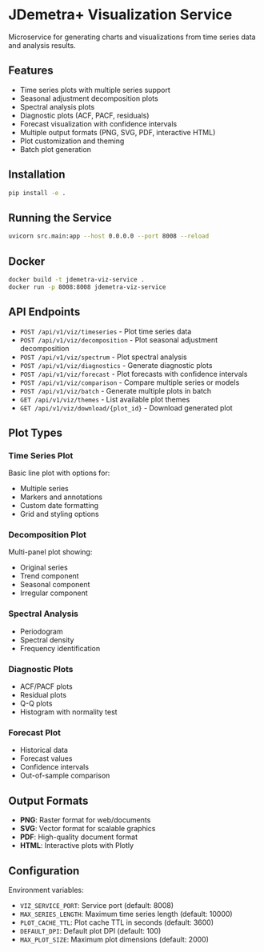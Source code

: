 # JDemetra+ Visualization Service

Microservice for generating charts and visualizations from time series data and analysis results.

## Features

- Time series plots with multiple series support
- Seasonal adjustment decomposition plots
- Spectral analysis plots
- Diagnostic plots (ACF, PACF, residuals)
- Forecast visualization with confidence intervals
- Multiple output formats (PNG, SVG, PDF, interactive HTML)
- Plot customization and theming
- Batch plot generation

## Installation

```bash
pip install -e .
```

## Running the Service

```bash
uvicorn src.main:app --host 0.0.0.0 --port 8008 --reload
```

## Docker

```bash
docker build -t jdemetra-viz-service .
docker run -p 8008:8008 jdemetra-viz-service
```

## API Endpoints

- `POST /api/v1/viz/timeseries` - Plot time series data
- `POST /api/v1/viz/decomposition` - Plot seasonal adjustment decomposition
- `POST /api/v1/viz/spectrum` - Plot spectral analysis
- `POST /api/v1/viz/diagnostics` - Generate diagnostic plots
- `POST /api/v1/viz/forecast` - Plot forecasts with confidence intervals
- `POST /api/v1/viz/comparison` - Compare multiple series or models
- `POST /api/v1/viz/batch` - Generate multiple plots in batch
- `GET /api/v1/viz/themes` - List available plot themes
- `GET /api/v1/viz/download/{plot_id}` - Download generated plot

## Plot Types

### Time Series Plot
Basic line plot with options for:
- Multiple series
- Markers and annotations
- Custom date formatting
- Grid and styling options

### Decomposition Plot
Multi-panel plot showing:
- Original series
- Trend component
- Seasonal component
- Irregular component

### Spectral Analysis
- Periodogram
- Spectral density
- Frequency identification

### Diagnostic Plots
- ACF/PACF plots
- Residual plots
- Q-Q plots
- Histogram with normality test

### Forecast Plot
- Historical data
- Forecast values
- Confidence intervals
- Out-of-sample comparison

## Output Formats

- **PNG**: Raster format for web/documents
- **SVG**: Vector format for scalable graphics
- **PDF**: High-quality document format
- **HTML**: Interactive plots with Plotly

## Configuration

Environment variables:
- `VIZ_SERVICE_PORT`: Service port (default: 8008)
- `MAX_SERIES_LENGTH`: Maximum time series length (default: 10000)
- `PLOT_CACHE_TTL`: Plot cache TTL in seconds (default: 3600)
- `DEFAULT_DPI`: Default plot DPI (default: 100)
- `MAX_PLOT_SIZE`: Maximum plot dimensions (default: 2000)